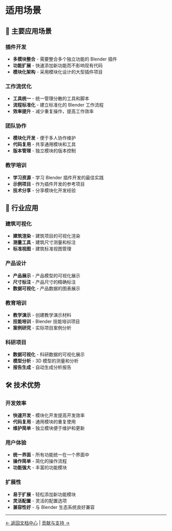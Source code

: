 # 适用场景

## 🎯 主要应用场景

### 插件开发
- **多模块整合** - 需要整合多个独立功能的 Blender 插件
- **功能扩展** - 快速添加新功能而不影响现有代码
- **模块化架构** - 采用模块化设计的大型插件项目

### 工作流优化
- **工具统一** - 统一管理分散的工具和脚本
- **流程标准化** - 建立标准化的 Blender 工作流程
- **效率提升** - 减少重复操作，提高工作效率

### 团队协作
- **模块化开发** - 便于多人协作维护
- **代码复用** - 共享通用模块和工具
- **版本管理** - 独立模块的版本控制

### 教学培训
- **学习资源** - 学习 Blender 插件开发的最佳实践
- **示例项目** - 作为插件开发的参考项目
- **技术分享** - 分享模块化开发经验

## 🏢 行业应用

### 建筑可视化
- **建筑渲染** - 建筑项目的可视化渲染
- **测量工具** - 建筑尺寸测量和标注
- **标准视图** - 建筑标准视图管理

### 产品设计
- **产品展示** - 产品模型的可视化展示
- **尺寸标注** - 产品尺寸的精确标注
- **数据可视化** - 产品数据的图表展示

### 教育培训
- **教学演示** - 创建教学演示材料
- **技能培训** - Blender 技能培训项目
- **案例研究** - 实际项目案例分析

### 科研项目
- **数据可视化** - 科研数据的可视化展示
- **模型分析** - 3D 模型的测量和分析
- **报告生成** - 自动生成分析报告

## 🛠️ 技术优势

### 开发效率
- **快速开发** - 模块化开发提高开发效率
- **代码复用** - 通用模块的重复使用
- **维护简单** - 独立模块便于维护和更新

### 用户体验
- **统一界面** - 所有功能统一在一个界面中
- **操作简单** - 简化的操作流程
- **功能强大** - 丰富的功能模块

### 扩展性
- **易于扩展** - 轻松添加新功能模块
- **灵活配置** - 灵活的配置选项
- **兼容性好** - 与 Blender 生态系统良好兼容

---

[← 返回文档中心](README.md) | [贡献与支持 →](contributing-and-support.md)
